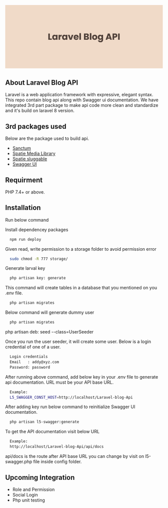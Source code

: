 
![Logo](https://github.com/Ankush-WD/Laravel-blog-Api/blob/master/banner.png?raw=true)

## About Laravel Blog API

Laravel is a web application framework with expressive, elegant syntax. This repo contain blog api along with Swagger ui documentation. We have integrated 3rd part package to make api code more clean and standardize and it's build on laravel 8 version.


## 3rd packages used

Below are the package used to build api.

 - [Sanctum](https://laravel.com/docs/8.x/sanctum)
 - [Spatie Media Library](https://spatie.be/docs/laravel-medialibrary/v9/introduction)
 - [Spatie sluggable](https://github.com/spatie/laravel-sluggable)
 - [Swagger UI](https://github.com/DarkaOnLine/L5-Swagger)


## Requirment 

PHP 7.4+ or above.


## Installation

Run below command 

Install dependencey packages 

```bash
  npm run deploy
```
Given read, write permission to a storage folder to avoid permission error

```bash
  sudo chmod -R 777 storage/
```
Generate larval key 

```bash
  php artisan key: generate
```
This command will create tables in a database that you mentioned on you .env file.

```bash
  php artisan migrates
```
Below command will generate dummy user
```bash
  php artisan migrates
```
php artisan deb: seed --class=UserSeeder

Once you run the user seeder, it will create some user. Below is a login credential of one of a user.
```bash
  Login credentials 
  Email   : addy@xyz.com
  Password: password
```
After running above command, add below key in your .env file to generate api documentation. URL must be your API base URL.
```bash
  Example:
  L5_SWAGGER_CONST_HOST=http://localhost/Laravel-blog-Api
```
After adding key run below command to reinitialize Swagger UI documentation.
```bash
  php artisan l5-swagger:generate
```
To get the API documentation visit below URL 

```bash
  Example:
  http://localhost/Laravel-blog-Api/api/docs
```
api/docs is the route after API base URL you can change by visit on l5-swagger.php file inside config folder.
## Upcoming Integration

- Role and Permission
- Social Login
- Php unit testing

